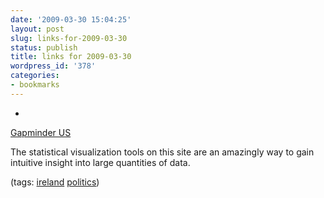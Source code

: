 ```yaml
---
date: '2009-03-30 15:04:25'
layout: post
slug: links-for-2009-03-30
status: publish
title: links for 2009-03-30
wordpress_id: '378'
categories:
- bookmarks
---
```


  * 
                

[Gapminder US](http://graphs.gapminder.org/world/usa.php#$majorMode=chart$is;shi=t;ly=2003;lb=f;il=t;fs=11;al=30;stl=t;st=t;nsl=t;se=t$wst;tts=C$ts;sp=2.9741935483871;ti=2006$zpv;v=0$inc_x;mmid=XCOORDS;iid=pp59adS3CHWfKPVb7dEexFA;by=ind$inc_y;mmid=YCOORDS;iid=pp59adS3CHWeR0Ufcou95MQ;by=ind$inc_s;uniValue=20;iid=pp59adS3CHWedi8p5UR-KMw;by=ind$inc_c;uniValue=255;gid=CATID1;iid=pp59adS3CHWeR0Ufcou95MQ;by=grp$map_x;scale=log;dataMin=109;dataMax=138556$map_y;scale=log;dataMin=1.8;dataMax=420$map_s;sma=50;smi=2$cd;bd=0$inds=i277_t001929,,,,;i104_t001913,,,,)


                

The statistical visualization tools on this site are an amazingly way to gain intuitive insight into large quantities of data.


                

(tags: [ireland](http://delicious.com/eob/ireland) [politics](http://delicious.com/eob/politics))


            
